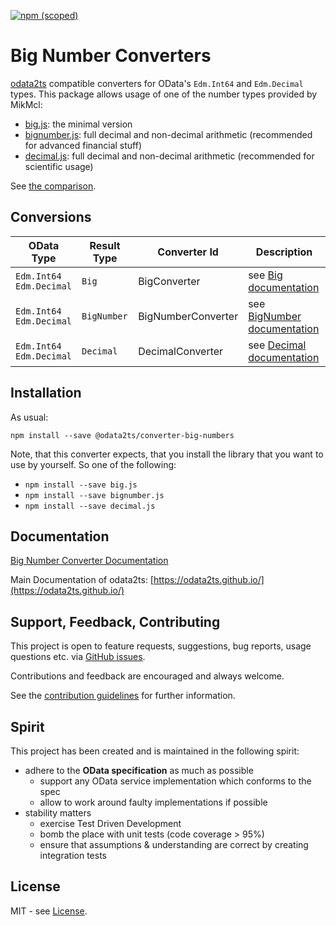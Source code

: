 [![npm (scoped)](https://img.shields.io/npm/v/@odata2ts/converter-big-numbers?style=for-the-badge)](https://www.npmjs.com/package/@odata2ts/converter-big-numbers)

# Big Number Converters

[odata2ts](https://github.com/odata2ts/odata2ts) compatible converters for OData's `Edm.Int64` and `Edm.Decimal` types.
This package allows usage of one of the number types provided by MikMcl:

- [big.js](https://github.com/MikeMcl/big.js/): the minimal version
- [bignumber.js](https://github.com/MikeMcl/bignumber.js): full decimal and non-decimal arithmetic (recommended for advanced financial stuff)
- [decimal.js](https://github.com/MikeMcl/decimal.js/): full decimal and non-decimal arithmetic (recommended for scientific usage)

See [the comparison](https://github.com/MikeMcl/big.js/wiki).

## Conversions

| OData Type                    | Result Type | Converter Id       | Description                                                            |
| ----------------------------- | ----------- | ------------------ | ---------------------------------------------------------------------- |
| `Edm.Int64`<br/>`Edm.Decimal` | `Big`       | BigConverter       | see [Big documentation](https://mikemcl.github.io/big.js/)             |
| `Edm.Int64`<br/>`Edm.Decimal` | `BigNumber` | BigNumberConverter | see [BigNumber documentation](https://mikemcl.github.io/bignumber.js/) |
| `Edm.Int64`<br/>`Edm.Decimal` | `Decimal`   | DecimalConverter   | see [Decimal documentation](https://mikemcl.github.io/decimal.js/)     |

## Installation

As usual:

```
npm install --save @odata2ts/converter-big-numbers
```

Note, that this converter expects, that you install the library that you want to use by yourself.
So one of the following:

- `npm install --save big.js`
- `npm install --save bignumber.js`
- `npm install --save decimal.js`

## Documentation

[Big Number Converter Documentation](https://odata2ts.github.io/docs/generator/converters/bignumber-converter)

Main Documentation of odata2ts: [https://odata2ts.github.io/](https://odata2ts.github.io/)

## Support, Feedback, Contributing

This project is open to feature requests, suggestions, bug reports, usage questions etc.
via [GitHub issues](https://github.com/odata2ts/converter/issues).

Contributions and feedback are encouraged and always welcome.

See the [contribution guidelines](https://github.com/odata2ts/converter/blob/main/CONTRIBUTING.md) for further information.

## Spirit

This project has been created and is maintained in the following spirit:

- adhere to the **OData specification** as much as possible
  - support any OData service implementation which conforms to the spec
  - allow to work around faulty implementations if possible
- stability matters
  - exercise Test Driven Development
  - bomb the place with unit tests (code coverage > 95%)
  - ensure that assumptions & understanding are correct by creating integration tests

## License

MIT - see [License](./LICENSE).
